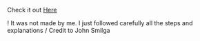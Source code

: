 Check it out <a href="https://js-store-products-project.netlify.app" target="_blank" rel="nofollow">Here</a>

! It was not made by me. I just followed carefully all the steps and explanations / Credit to John Smilga
